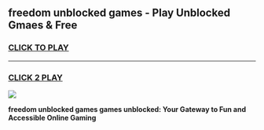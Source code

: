 
## freedom unblocked games - Play Unblocked Gmaes & Free
<h3>
<a href="https://news.freeplayer.one?title=freedom_unblocked_games&ref=23F">CLICK TO PLAY</a></h3>
<hr>

<h3>
<a href="https://news.freeplayer.one?title=freedom_unblocked_games&ref=23F">CLICK 2 PLAY</a>
  
</h3>

<a href="https://news.freeplayer.one?title=freedom_unblocked_games&ref=23F/"><img src="https://clearcache.store/games.png"></a>


**freedom unblocked games games unblocked: Your Gateway to Fun and Accessible Online Gaming**
